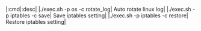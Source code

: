 
|:cmd|:desc|
|./exec.sh -p os -c rotate_log| Auto rotate linux log|
|./exec.sh -p iptables -c save| Save iptables setting|
|./exec.sh -p iptables -c restore| Restore iptables setting|


